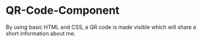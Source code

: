 # QR-Code-Component
By using basic HTML and CSS, a QR code is made visible which will share a short information about me.

